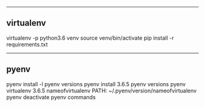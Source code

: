 ------------------
virtualenv
------------------

virtualenv -p python3.6 venv
source venv/bin/activate
pip install -r requirements.txt


------------------
pyenv
------------------

pyenv install -l
pyenv versions
pyenv install 3.6.5
pyenv versions
pyenv virtualenv 3.6.5 nameofvirtualenv
PATH: ~/.pyenv/version/nameofvirtualenv
pyenv deactivate
pyenv commands